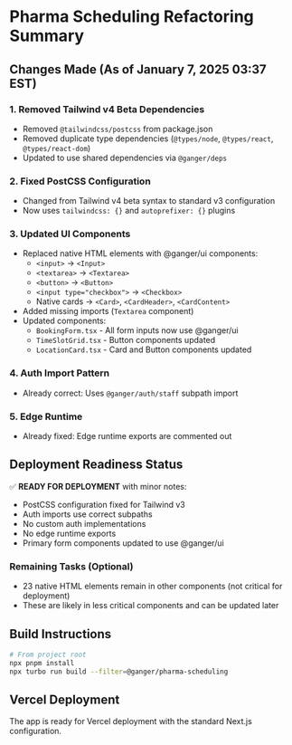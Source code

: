 # Pharma Scheduling Refactoring Summary

## Changes Made (As of January 7, 2025 03:37 EST)

### 1. Removed Tailwind v4 Beta Dependencies
- Removed `@tailwindcss/postcss` from package.json
- Removed duplicate type dependencies (`@types/node`, `@types/react`, `@types/react-dom`)
- Updated to use shared dependencies via `@ganger/deps`

### 2. Fixed PostCSS Configuration
- Changed from Tailwind v4 beta syntax to standard v3 configuration
- Now uses `tailwindcss: {}` and `autoprefixer: {}` plugins

### 3. Updated UI Components
- Replaced native HTML elements with @ganger/ui components:
  - `<input>` → `<Input>`
  - `<textarea>` → `<Textarea>` 
  - `<button>` → `<Button>`
  - `<input type="checkbox">` → `<Checkbox>`
  - Native cards → `<Card>`, `<CardHeader>`, `<CardContent>`
- Added missing imports (`Textarea` component)
- Updated components:
  - `BookingForm.tsx` - All form inputs now use @ganger/ui
  - `TimeSlotGrid.tsx` - Button components updated
  - `LocationCard.tsx` - Card and Button components updated

### 4. Auth Import Pattern
- Already correct: Uses `@ganger/auth/staff` subpath import

### 5. Edge Runtime
- Already fixed: Edge runtime exports are commented out

## Deployment Readiness Status

✅ **READY FOR DEPLOYMENT** with minor notes:
- PostCSS configuration fixed for Tailwind v3
- Auth imports use correct subpaths
- No custom auth implementations
- No edge runtime exports
- Primary form components updated to use @ganger/ui

### Remaining Tasks (Optional)
- 23 native HTML elements remain in other components (not critical for deployment)
- These are likely in less critical components and can be updated later

## Build Instructions
```bash
# From project root
npx pnpm install
npx turbo run build --filter=@ganger/pharma-scheduling
```

## Vercel Deployment
The app is ready for Vercel deployment with the standard Next.js configuration.